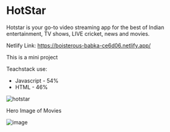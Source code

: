 # HotStar
Hotstar is your go-to video streaming app for the best of Indian entertainment, TV shows, LIVE cricket, news and movies. 

Netlify Link: https://boisterous-babka-ce6d06.netlify.app/

This is a mini project

Teachstack use:

- Javascript - 54%
- HTML - 46%

![hotstar](https://user-images.githubusercontent.com/107466839/214247505-56664c44-bff6-4e26-afee-05534a54966b.png)

Hero Image of Movies 

![image](https://user-images.githubusercontent.com/107466839/217160404-9da59f00-609c-44df-a651-613cb76a34eb.png)
